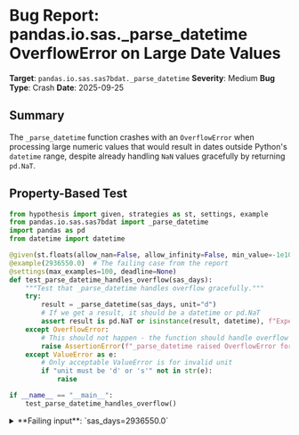# Bug Report: pandas.io.sas._parse_datetime OverflowError on Large Date Values

**Target**: `pandas.io.sas.sas7bdat._parse_datetime`
**Severity**: Medium
**Bug Type**: Crash
**Date**: 2025-09-25

## Summary

The `_parse_datetime` function crashes with an `OverflowError` when processing large numeric values that would result in dates outside Python's `datetime` range, despite already handling `NaN` values gracefully by returning `pd.NaT`.

## Property-Based Test

```python
from hypothesis import given, strategies as st, settings, example
from pandas.io.sas.sas7bdat import _parse_datetime
import pandas as pd
from datetime import datetime

@given(st.floats(allow_nan=False, allow_infinity=False, min_value=-1e10, max_value=1e10))
@example(2936550.0)  # The failing case from the report
@settings(max_examples=100, deadline=None)
def test_parse_datetime_handles_overflow(sas_days):
    """Test that _parse_datetime handles overflow gracefully."""
    try:
        result = _parse_datetime(sas_days, unit="d")
        # If we get a result, it should be a datetime or pd.NaT
        assert result is pd.NaT or isinstance(result, datetime), f"Expected datetime or pd.NaT, got {type(result)}"
    except OverflowError:
        # This should not happen - the function should handle overflow gracefully
        raise AssertionError(f"_parse_datetime raised OverflowError for input {sas_days}")
    except ValueError as e:
        # Only acceptable ValueError is for invalid unit
        if "unit must be 'd' or 's'" not in str(e):
            raise

if __name__ == "__main__":
    test_parse_datetime_handles_overflow()
```

<details>

<summary>
**Failing input**: `sas_days=2936550.0`
</summary>
```
Traceback (most recent call last):
  File "/home/npc/pbt/agentic-pbt/worker_/57/hypo.py", line 12, in test_parse_datetime_handles_overflow
    result = _parse_datetime(sas_days, unit="d")
  File "/home/npc/miniconda/lib/python3.13/site-packages/pandas/io/sas/sas7bdat.py", line 75, in _parse_datetime
    return datetime(1960, 1, 1) + timedelta(days=sas_datetime)
           ~~~~~~~~~~~~~~~~~~~~~^~~~~~~~~~~~~~~~~~~~~~~~~~~~~~
OverflowError: date value out of range

During handling of the above exception, another exception occurred:

Traceback (most recent call last):
  File "/home/npc/pbt/agentic-pbt/worker_/57/hypo.py", line 24, in <module>
    test_parse_datetime_handles_overflow()
    ~~~~~~~~~~~~~~~~~~~~~~~~~~~~~~~~~~~~^^
  File "/home/npc/pbt/agentic-pbt/worker_/57/hypo.py", line 7, in test_parse_datetime_handles_overflow
    @example(2936550.0)  # The failing case from the report
                   ^^^
  File "/home/npc/miniconda/lib/python3.13/site-packages/hypothesis/core.py", line 2062, in wrapped_test
    _raise_to_user(errors, state.settings, [], " in explicit examples")
    ~~~~~~~~~~~~~~^^^^^^^^^^^^^^^^^^^^^^^^^^^^^^^^^^^^^^^^^^^^^^^^^^^^^
  File "/home/npc/miniconda/lib/python3.13/site-packages/hypothesis/core.py", line 1613, in _raise_to_user
    raise the_error_hypothesis_found
  File "/home/npc/pbt/agentic-pbt/worker_/57/hypo.py", line 17, in test_parse_datetime_handles_overflow
    raise AssertionError(f"_parse_datetime raised OverflowError for input {sas_days}")
AssertionError: _parse_datetime raised OverflowError for input 2936550.0
Falsifying explicit example: test_parse_datetime_handles_overflow(
    sas_days=2936550.0,
)
```
</details>

## Reproducing the Bug

```python
from pandas.io.sas.sas7bdat import _parse_datetime

# Test with the failing input from the bug report
print("Testing with days:")
try:
    result = _parse_datetime(2936550.0, unit="d")
    print(f"Result: {result}")
except OverflowError as e:
    print(f"OverflowError: {e}")

print("\nTesting with seconds:")
try:
    result = _parse_datetime(1e15, unit="s")
    print(f"Result: {result}")
except OverflowError as e:
    print(f"OverflowError: {e}")
```

<details>

<summary>
OverflowError: date value out of range
</summary>
```
Testing with days:
OverflowError: date value out of range

Testing with seconds:
OverflowError: Python int too large to convert to C int
```
</details>

## Why This Is A Bug

This violates expected behavior because the `_parse_datetime` function demonstrates clear intent to handle invalid datetime values gracefully. At line 68-69, the function checks for `NaN` values and returns `pd.NaT` (Not a Time) in that case. However, it fails to extend this error handling to overflow conditions that occur when the calculated date exceeds Python's `datetime` range (year 1 to 9999).

The function is designed to convert SAS date/datetime values (floats representing days or seconds since 1960-01-01) to Python `datetime` objects. SAS files commonly contain placeholder dates like 31DEC9999 which, when represented as days since 1960-01-01, exceed Python's maximum datetime value. The function should handle these cases gracefully rather than crashing with an unhandled exception.

The inconsistent error handling is particularly problematic because:
1. It prevents reading entire SAS files that contain these common placeholder values
2. Users have no workaround without modifying the source data
3. The similar `_convert_datetimes` function (lines 81-108) uses pandas operations that may handle overflow better
4. The function already shows it knows how to handle invalid inputs by returning `pd.NaT`

## Relevant Context

- **SAS Date System**: SAS uses January 1, 1960 as its epoch (day 0), while Python's datetime has a range from year 1 to 9999
- **Common SAS Practice**: SAS users frequently use 31DEC9999 as a placeholder for "forever" or unknown end dates
- **Calculation**: 2936550 days after 1960-01-01 would be approximately year 10000, exceeding Python's datetime.max
- **Similar Function**: The `_convert_datetimes` function in the same file (lines 81-108) handles arrays of SAS dates and may be more robust
- **Documentation**: The function has no docstring explaining its expected behavior for edge cases
- **Related Code**: [pandas/io/sas/sas7bdat.py#L67-L78](https://github.com/pandas-dev/pandas/blob/main/pandas/io/sas/sas7bdat.py#L67-L78)

## Proposed Fix

```diff
--- a/pandas/io/sas/sas7bdat.py
+++ b/pandas/io/sas/sas7bdat.py
@@ -68,10 +68,14 @@ def _parse_datetime(sas_datetime: float, unit: str):
     if isna(sas_datetime):
         return pd.NaT

-    if unit == "s":
-        return datetime(1960, 1, 1) + timedelta(seconds=sas_datetime)
-
-    elif unit == "d":
-        return datetime(1960, 1, 1) + timedelta(days=sas_datetime)
-
-    else:
+    try:
+        if unit == "s":
+            return datetime(1960, 1, 1) + timedelta(seconds=sas_datetime)
+        elif unit == "d":
+            return datetime(1960, 1, 1) + timedelta(days=sas_datetime)
+        else:
+            raise ValueError("unit must be 'd' or 's'")
+    except (OverflowError, ValueError) as e:
+        if "unit must be" in str(e):
+            raise
+        return pd.NaT
-        raise ValueError("unit must be 'd' or 's'")
```